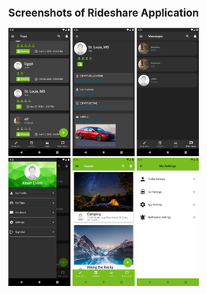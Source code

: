   ## Screenshots of Rideshare Application
  
  <img src="./Screenshot_1.png" width=25% height=25%> <img src="./Screenshot_2.png" width=25% height=25%>
  <img src="./Screenshot_3.png" width=25% height=25%> <img src="./Screenshot_4.png" width=25% height=25%>
  <img src="./Screenshot_5.png" width=25% height=25%> <img src="./Screenshot_6.png" width=25% height=25%>
